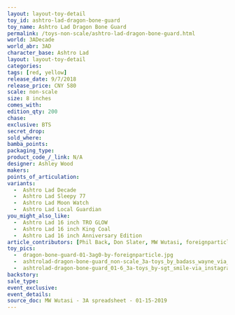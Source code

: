 ```yaml
---
layout: layout-toy-detail 
toy_id: ashtro-lad-dragon-bone-guard
toy_name: Ashtro Lad Dragon Bone Guard
permalink: /toys-non-scale/ashtro-lad-dragon-bone-guard.html
world: 3ADecade
world_abr: 3AD
character_base: Ashtro Lad
layout: layout-toy-detail
categories: 
tags: [red, yellow]
release_date: 9/7/2018
release_price: CNY 580
scale: non-scale
size: 8 inches
comes_with: 
edition_qty: 200
chase: 
exclusive: BTS
secret_drop: 
sold_where: 
bamba_points: 
packaging_type: 
product_code_/_link: N/A
designer: Ashley Wood
makers: 
points_of_articulation: 
variants: 
  -  Ashtro Lad Decade
  -  Ashtro Lad Sleepy 77
  -  Ashtro Lad Moon Watch
  -  Ashtro Lad Local Guardian
you_might_also_like: 
  -  Ashtro Lad 16 inch TRO GLOW
  -  Ashtro Lad 16 inch King Coal
  -  Ashtro Lad 16 inch Anniversary Edition 
article_contributors: [Phil Back, Don Slater, MW Wutasi, foreignparticle, badass_wayne, sgt_smile]
toy_pics: 
  -  dragon-bone-guard-01-3ag0-by-foreignparticle.jpg
  -  ashtrolad-dragon-bone-guard_non-scale_3a-toys_by_badass_wayne_via_instagram.jpg
  -  ashtrolad-dragon-bone-guard_01-6_3a-toys_by-sgt_smile-via_instagram.jpg
backstory: 
sale_type: 
event_exclusive: 
event_details: 
source_doc: MW Wutasi - 3A spreadsheet - 01-15-2019
---
```


